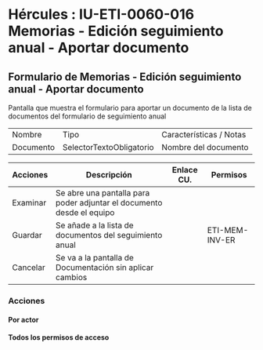 # Hércules : IU\-ETI\-0060\-016 Memorias \- Edición seguimiento anual \- Aportar documento



## Formulario de Memorias \- Edición seguimiento anual \- Aportar documento

Pantalla que muestra el formulario para aportar un documento de la lista de documentos del formulario de seguimiento anual



|  | | |
| --- | --- | --- |
| Nombre | Tipo | Características / Notas |
| Documento | SelectorTextoObligatorio | Nombre del documento |

  
  




| Acciones | Descripción | Enlace CU. | Permisos |
| --- | --- | --- | --- |
| Examinar | Se abre una pantalla para poder adjuntar el documento desde el equipo |  |  |
| Guardar | Se añade a la lista de documentos del seguimiento anual |  | ETI\-MEM\-INV\-ER |
| Cancelar | Se va a la pantalla de Documentación sin aplicar cambios |  |  |

### Acciones

#### Por actor

#### Todos los permisos de acceso




